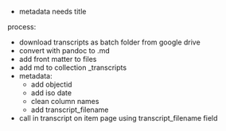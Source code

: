 - metadata needs title

process:

- download transcripts as batch folder from google drive
- convert with pandoc to .md
- add front matter to files
- add md to collection _transcripts
- metadata:
    - add objectid
    - add iso date
    - clean column names
    - add transcript_filename 
- call in transcript on item page using transcript_filename field
